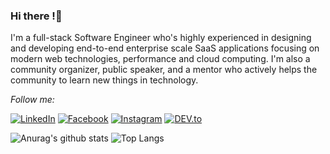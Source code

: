 ### Hi there !👋

I'm a full-stack Software Engineer who's highly experienced in designing and developing end-to-end enterprise scale SaaS applications focusing on modern web technologies, performance and cloud computing. I'm also a community organizer, public speaker, and a mentor who actively helps the community to learn new things in technology.

<!--
**azkarmoulana/azkarmoulana** is a ✨ _special_ ✨ repository because its `README.md` (this file) appears on your GitHub profile.

Here are some ideas to get you started:

- 🔭 I’m currently working on ...
- 🌱 I’m currently learning ...
- 👯 I’m looking to collaborate on ...
- 🤔 I’m looking for help with ...
- 💬 Ask me about ...
- 📫 How to reach me: ...
- 😄 Pronouns: ...
- ⚡ Fun fact: ...
-->
<i>Follow me:</i><br>

<a href="https://www.linkedin.com/in/azkarmoulana/" target="_blank"><img src="https://img.shields.io/badge/LinkedIn-%230077B5.svg?&style=flat-square&logo=linkedin&logoColor=white" alt="LinkedIn"></a>
<a href="https://www.facebook.com/azkar.moulana" target="_blank"><img src="https://img.shields.io/badge/Facebook-%231877F2.svg?&style=flat-square&logo=facebook&logoColor=white" alt="Facebook"></a>
<a href="https://www.instagram.com/azkarmoulana/" target="_blank"><img src="https://img.shields.io/badge/Instagram-%23E4405F.svg?&style=flat-square&logo=instagram&logoColor=white" alt="Instagram"></a>
<a href="https://dev.to/azkar_moulana" target="_blank"><img src="https://img.shields.io/badge/DEV-%230A0A0A.svg?&style=flat-square&logo=DEV.to&logoColor=white" alt="DEV.to"></a>

</div>

![Anurag's github stats](https://github-readme-stats.vercel.app/api?username=azkarmoulana&count_private=true&show_icons=true&include_all_commits=true)
![Top Langs](https://github-readme-stats.vercel.app/api/top-langs/?username=azkarmoulana&layout=compact&langs_count=10)
